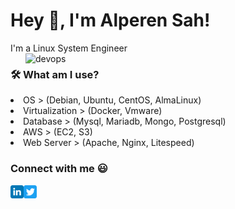 <h1> Hey 👋, I'm Alperen Sah!</h1>

I'm a Linux System Engineer <img src="https://github.com/1enesplus/1enesplus/blob/main/devops.png" alt="devops" width=480 height=auto align="right">


### 🛠  What am I use?

<li>OS > (Debian, Ubuntu, CentOS, AlmaLinux)</li>
<li>Virtualization > (Docker, Vmware)</li>
<li>Database > (Mysql, Mariadb, Mongo, Postgresql)</li>
 <li>AWS > (EC2, S3)</li>
 <li>Web Server > (Apache, Nginx, Litespeed)</li>
 </ul>
 
 
### Connect with me :smiley:
<a href="https://www.linkedin.com/in/alperen-sah/">
  <img align="left" alt="Linkdin" width="21px" src="https://raw.githubusercontent.com/edent/SuperTinyIcons/099dc12b59179d07d534069bc8551718f786d91a/images/svg/linkedin.svg" />
</a>
&nbsp;
<a href="https://twitter.com/sh_alperen">
  <img align="left" alt="Twitter" width="21px" src="https://raw.githubusercontent.com/edent/SuperTinyIcons/bca38e0ff2e5e6f01cb8c4c8e0033cbab0f3d592/images/svg/twitter.svg" />
</a>
